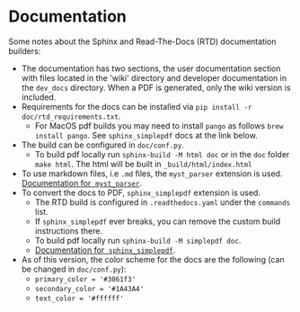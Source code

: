 # Documentation

Some notes about the Sphinx and Read-The-Docs (RTD) documentation builders:

- The documentation has two sections, the user documentation section with files located in the 'wiki' directory and developer documentation in the `dev_docs` directory. When a PDF is generated, only the wiki version is included. 
- Requirements for the docs can be installed via `pip install -r doc/rtd_requirements.txt`. 
    - For MacOS pdf builds you may need to install `pango` as follows `brew install pango`. See `sphinx_simplepdf` docs at the link below. 
- The build can be configured in `doc/conf.py`.
     - To build pdf locally run `sphinx-build -M html doc` or in the `doc` folder `make html`. The html will be built in `_build/html/index.html`
- To use markdown files, i.e `.md` files, the `myst_parser` extension is used. [Documentation for  `myst_parser`](https://myst-parser.readthedocs.io/en/latest/).
- To convert the docs to PDF, `sphinx_simplepdf` extension is used.
    - The RTD build is configured in `.readthedocs.yaml` under the `commands` list. 
    - If `sphinx_simplepdf` ever breaks, you can remove the custom build instructions there. 
    - To build pdf locally run `sphinx-build -M simplepdf doc`.
    - [Documentation for  `sphinx_simplepdf`](https://sphinx-simplepdf.readthedocs.io/en/latest/index.html).
- As of this version, the color scheme for the docs are the following (can be changed in `doc/conf.py`):
    - `primary_color = '#3061f3'`
    - `secondary_color = '#1A43A4'`
    - `text_color = '#ffffff'`
